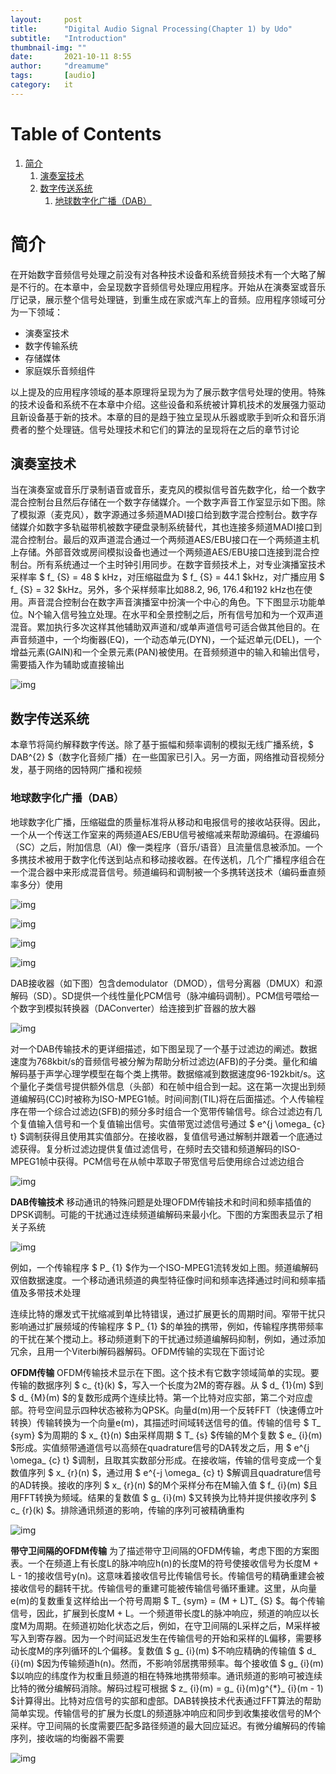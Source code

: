 ```yaml
---
layout:     post
title:      "Digital Audio Signal Processing(Chapter 1) by Udo"
subtitle:   "Introduction"
thumbnail-img: ""
date:       2021-10-11 8:55
author:     "dreamume"
tags: 		[audio]
category:   it
---
```

<head>
    <script src="https://cdn.mathjax.org/mathjax/latest/MathJax.js?config=TeX-AMS-MML_HTMLorMML" type="text/javascript"></script>
    <script type="text/x-mathjax-config">
        MathJax.Hub.Config({
            tex2jax: {
            skipTags: ['script', 'noscript', 'style', 'textarea', 'pre'],
            inlineMath: [['$','$']]
            }
        });
    </script>
</head>

# Table of Contents

1.  [简介](#org2b3fb01)
    1.  [演奏室技术](#orga7d311f)
    2.  [数字传送系统](#org02baf81)
        1.  [地球数字化广播（DAB）](#orgc6d5b96)


<a id="org2b3fb01"></a>

# 简介

在开始数字音频信号处理之前没有对各种技术设备和系统音频技术有一个大略了解是不行的。在本章中，会呈现数字音频信号处理应用程序。开始从在演奏室或音乐厅记录，展示整个信号处理链，到重生成在家或汽车上的音频。应用程序领域可分为一下领域：

-   演奏室技术
-   数字传输系统
-   存储媒体
-   家庭娱乐音频组件

以上提及的应用程序领域的基本原理将呈现为为了展示数字信号处理的使用。特殊的技术设备和系统不在本章中介绍。这些设备和系统被计算机技术的发展强力驱动且新设备基于新的技术。本章的目的是趋于独立呈现从乐器或歌手到听众和音乐消费者的整个处理链。信号处理技术和它们的算法的呈现将在之后的章节讨论


<a id="orga7d311f"></a>

## 演奏室技术

当在演奏室或音乐厅录制语音或音乐，麦克风的模拟信号首先数字化，给一个数字混合控制台且然后存储在一个数字存储媒介。一个数字声音工作室显示如下图。除了模拟源（麦克风），数字源通过多频道MADI接口给到数字混合控制台。数字存储媒介如数字多轨磁带机被数字硬盘录制系统替代，其也连接多频道MADI接口到混合控制台。最后的双声道混合通过一个两频道AES/EBU接口在一个两频道主机上存储。外部音效或房间模拟设备也通过一个两频道AES/EBU接口连接到混合控制台。所有系统通过一个主时钟引用同步。在数字音频技术上，对专业演播室技术采样率 $ f_ {S} = 48 $ kHz，对压缩磁盘为 $ f_ {S} = 44.1 $kHz，对广播应用 $ f_ {S} = 32 $kHz。另外，多个采样频率比如88.2, 96, 176.4和192 kHz也在使用。声音混合控制台在数字声音演播室中扮演一个中心的角色。下下图显示功能单位。N个输入信号独立处理。在水平和全景控制之后，所有信号加和为一个双声道混音。累加执行多次这样其他辅助双声道和/或单声道信号可适合做其他目的。在声音频道中，一个均衡器(EQ)，一个动态单元(DYN)，一个延迟单元(DEL)，一个增益元素(GAIN)和一个全景元素(PAN)被使用。在音频频道中的输入和输出信号，需要插入作为辅助或直接输出

![img](../img/signal_processing_for_recording_storage_transmission_and_reproduction.png)


<a id="org02baf81"></a>

## 数字传送系统

本章节将简约解释数字传送。除了基于振幅和频率调制的模拟无线广播系统，$ DAB^{2} $（数字化音频广播）在一些国家已引入。另一方面，网络推动音视频分发，基于网络的因特网广播和视频


<a id="orgc6d5b96"></a>

### 地球数字化广播（DAB）

地球数字化广播，压缩磁盘的质量标准将从移动和电报信号的接收站获得。因此，一个从一个传送工作室来的两频道AES/EBU信号被缩减来帮助源编码。在源编码（SC）之后，附加信息（AI）像一类程序（音乐/语音）且流量信息被添加。一个多携技术被用于数字化传送到站点和移动接收器。在传送机，几个广播程序组合在一个混合器中来形成混音信号。频道编码和调制被一个多携转送技术（编码垂直频率多分）使用

![img](../img/digital_sound_studio.png)

![img](../img/n_channel_sound_mixing_console.png)

![img](../img/sound_channel.png)

![img](../img/dab_transmitter.png)

DAB接收器（如下图）包含demodulator（DMOD），信号分离器（DMUX）和源解码（SD）。SD提供一个线性量化PCM信号（脉冲编码调制）。PCM信号喂给一个数字到模拟转换器（DAConverter）给连接到扩音器的放大器

![img](../img/dab_receiver.png)

对一个DAB传输技术的更详细描述，如下图呈现了一个基于过滤边的阐述。数据速度为768kbit/s的音频信号被分解为帮助分析过滤边(AFB)的子分类。量化和编解码基于声学心理学模型在每个类上携带。数据缩减到数据速度96-192kbit/s。这个量化子类信号提供额外信息（头部）和在帧中组合到一起。这在第一次提出到频道编解码(CC)时被称为ISO-MPEG1帧。时间间割(TIL)将在后面描述。个人传输程序在带一个综合过滤边(SFB)的频分多时组合一个宽带传输信号。综合过滤边有几个复值输入信号和一个复值输出信号。实值带宽过滤信号通过 $ e^{j \\omega_ {c} t} $调制获得且使用其实值部分。在接收器，复值信号通过解制并跟着一个底通过滤获得。复分析过滤边提供复值过滤信号，在频时去交错和频道解码的ISO-MPEG1帧中获得。PCM信号在从帧中萃取子带宽信号后使用综合过滤边组合

![img](../img/filter_banks_within_dab.png)

**DAB传输技术** 移动通讯的特殊问题是处理OFDM传输技术和时间和频率插值的DPSK调制。可能的干扰通过连续频道编解码来最小化。下图的方案图表显示了相关子系统

![img](../img/dab_transmission_technique.png)

例如，一个传输程序 $ P_ {1} $作为一个ISO-MPEG1流转发如上图。频道编解码双倍数据速度。一个移动通讯频道的典型特征像时间和频率选择通过时间和频率插值及多带技术处理

连续比特的爆发式干扰缩减到单比特错误，通过扩展更长的周期时间。窄带干扰只影响通过扩展频域的传输程序 $ P_ {1} $的单独的携带，例如，传输程序携带频率的干扰在某个搅动上。移动频道剩下的干扰通过频道编解码抑制，例如，通过添加冗余，且用一个Viterbi解码器解码。OFDM传输的实现在下面讨论

**OFDM传输** OFDM传输技术显示在下图。这个技术有它数字领域简单的实现。要传输的数据序列 $ c_ {t}(k) $，写入一个长度为2M的寄存器。从 $ d_ {1}(m) $到 $ d_ {M}(m) $的复数形成两个连续比特。第一个比特对应实部，第二个对应虚部。符号空间显示四种状态被称为QPSK。向量d(m)用一个反转FFT（快速傅立叶转换）传输转换为一个向量e(m)，其描述时间域转送信号的值。传输的信号 $ T_ {sym} $为周期的 $ x_ {t}(n) $由采样周期 $ T_ {s} $传输的M个复数 $ e_ {i}(m) $形成。实值频带通道信号以高频在quadrature信号的DA转发之后，用 $ e^{j \\omega_ {c} t} $调制，且取其实数部分形成。在接收端，传输的信号变成一个复数值序列 $ x_ {r}(n) $，通过用 $ e^{-j \\omega_ {c} t} $解调且quadrature信号的AD转换。接收的序列 $ x_ {r}(n) $的M个采样分布在M输入值 $ f_ {i}(m) $且用FFT转换为频域。结果的复数值 $ g_ {i}(m) $又转换为比特并提供接收序列 $ c_ {r}(k) $。排除通讯频道的影响，传输的序列可被精确重构

![img](../img/ofdm_transmission.png)

**带守卫间隔的OFDM传输** 为了描述带守卫间隔的OFDM传输，考虑下图的方案图表。一个在频道上有长度L的脉冲响应h(n)的长度M的符号使接收信号为长度M + L - 1的接收信号y(n)。这意味着接收信号比传输信号长。传输信号的精确重建会被接收信号的翻转干扰。传输信号的重建可能被传输信号循环重建。这里，从向量e(m)的复数重复这样给出一个符号周期 $ T_ {sym} = (M + L)T_ {S} $。每个传输信号，因此，扩展到长度M + L。一个频道带长度L的脉冲响应，频道的响应以长度M为周期。在频道初始化状态之后，例如，在守卫间隔的L采样之后，M采样被写入到寄存器。因为一个时间延迟发生在传输信号的开始和采样的L偏移，需要移动长度M的序列循环的L个偏移。复数值 $ g_ {i}(m) $不响应精确的传输值 $ d_ {i}(m) $因为传输频道h(n)。然而，不影响邻居携带频率。每个接收值 $ g_ {i}(m) $以响应的纬度作为权重且频道的相在特殊地携带频率。通讯频道的影响可被连续比特的微分编解码消除。解码过程可根据 $ z_ {i}(m) = g_ {i}(m)g^{*}_ {i}(m - 1) $计算得出。比特对应信号的实部和虚部。DAB转换技术代表通过FFT算法的帮助简单实现。传输信号的扩展为长度L的频道脉冲响应和同步到收集接收信号的M个采样。守卫间隔的长度需要匹配多路径频道的最大回应延迟。有微分编解码的传输序列，接收端的均衡器不需要

![img](../img/ofdm_transmission_with_a_guard_interval.png)
